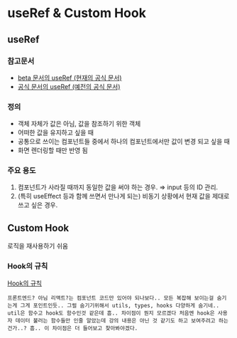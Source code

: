 # useRef & Custom Hook

## useRef

### 참고문서

* [beta 문서의 useRef (현재의 공식 문서)](https://ko.react.dev/reference/react/useRef)&#x20;
* [공식 문서의 useRef (예전의 공식 문서)](https://ko.legacy.reactjs.org/docs/hooks-reference.html#useref)

### 정의

* 객체 자체가 값은 아님, 값을 참조하기 위한 객체
* 어떠한 값을 유지하고 싶을 때
* 공통으로 쓰이는 컴포넌트들 중에서 하나의 컴포넌트에서만 값이 변경 되고 싶을 때
* 화면 렌더링할 때만 반영 됨

### 주요 용도

1. 컴포넌트가 사라질 때까지 동일한 값을 써야 하는 경우. ⇒ input 등의 ID 관리.
2. (특히 useEffect 등과 함께 쓰면서 만나게 되는) 비동기 상황에서 현재 값을 제대로 쓰고 싶은 경우.



## Custom Hook

로직을 재사용하기 쉬움

### Hook의 규칙

[Hook의 규칙](https://ko.legacy.reactjs.org/docs/hooks-rules.html)



`프론트엔드? 아님 리액트?는 컴포넌트 코드만 있어야 되나보다.. 모든 복잡해 보이는걸 숨기는게 그게 포인트인듯.. 그럴 숨기기위해서 utils, types, hooks 다양하게 숨기네.. util은 함수고 hook도 함수인것 같은데 흠.. 차이점이 뭔지 모르겠다 처음엔 hook은 사용자 데이터 불러는 함수들만 인줄 알았는데 강의 내용은 아닌 것 같기도 하고 보여주려고 하는건가..? 흠.. 이 차이점은 더 들어보고 찾아봐야겠다.`

